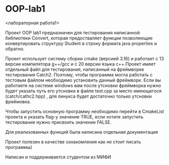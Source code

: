 # OOP-lab1
<лабораторная работа1>

Проект OOP lab1 предназначен для тестирования написанной библиотеки Convert, которая предостваляет функции позволяющие конвертировать структуру Student
в строку формата  java properties и обратно.

Проект использует систему сборки cmake (версией 3.16) и работает с 13 версии компилятора g++/gcc и с 20 версии языка с++.Проект имеет отдельный файл для тестирования, написанный на фреймворке тестирования Catch2. Поэтому, чтобы
программа могла работать с тестовым файлом необходимо установить данный фреймворк. Если вы работаете на системе windows вам после утсновки
фреймворка нужно будет указать путь его утсновки в файле test.cpp за место имеющегося (catch/cathc2.hpp) , для линукса будет достаточно только утсновки фреймовка.

Чтобы запустить основную программу необходимо перейти в CmakeList проекта и указать flag-у значение TRUE, если хотите запустить тестирование
нужно присвоить значение FALSE.

Для реализованных функций была написана отдельная документация

Проект полезен в качестве ознакомления как не стоит писать программы)

Написан и поддерживается студентом из МИФИ
